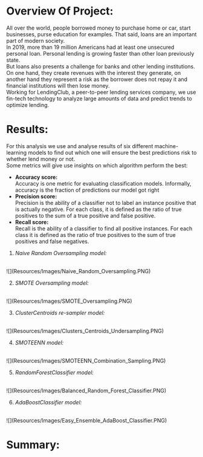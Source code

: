 # Overview Of Project:

All over the world, people borrowed money to purchase home or car, start businesses, purse education for examples. That said, loans are an important part of modern society.<br>
In 2019, more than 19 million Americans had at least one unsecured personal loan.  Personal lending is growing faster than other loan previously state.<br>
But loans  also presents a challenge for banks and other lending institutions. On one hand, they create revenues with the interest they generate, on another hand they represent a risk as the borrower does not repay it and financial institutions will then lose money.<br>
Working for LendingClub, a peer-to-peer lending services company, we use fin-tech technology to analyze large amounts of data and predict trends to optimize lending.


# Results:

For this analysis we use and analyse results of six different machine-learning models to find out which one will ensure the best predictions risk to whether lend money or not.<br>
Some metrics will give use insights on which algorithm perform the best:

- **Accuracy score:**<br>
  Accuracy is one metric for evaluating classification models. Informally, accuracy is the fraction of predictions our model got right
- **Precision score:**<br>
  Precision is the ability of a classifier not to label an instance positive that is actually negative. For each class, it is defined as the ratio of true positives to the sum of a true positive and false positive.
- **Recall score:**<br>
Recall is the ability of a classifier to find all positive instances. For each class it is defined as the ratio of true positives to the sum of true positives and false negatives.

1. *Naive Random Oversampling model:*
<br>
![](Resources/Images/Naive_Random_Oversampling.PNG)
   

2. *SMOTE Oversampling model:*
<br>
![](Resources/Images/SMOTE_Oversampling.PNG) 
   
3. *ClusterCentroids re-sampler model:*
<br>
![](Resources/Images/Clusters_Centroids_Undersampling.PNG)  
   
4. *SMOTEENN model:*
<br>
![](Resources/Images/SMOTEENN_Combination_Sampling.PNG) 
   
5. *RandomForestClassifier model:*
<br>
![](Resources/Images/Balanced_Random_Forest_Classifier.PNG)
   
6. *AdaBoostClassifier model:*
<br>
![](Resources/Images/Easy_Ensemble_AdaBoost_Classifier.PNG)  
   





# Summary:
